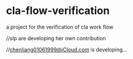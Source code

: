 # cla-flow-verification
a project for the verification of cla work flow


//slp are developing her own contribution 

//chenliang01061999@iCloud.com is developing...
